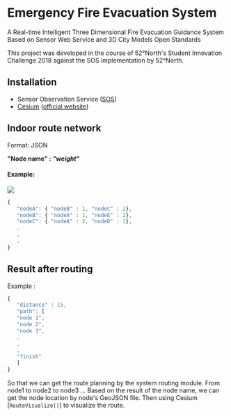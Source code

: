 # **Emergency Fire Evacuation System**

A Real-time Intelligent Three Dimensional Fire Evacuation Guidance System Based on Sensor Web Service and 3D City Models Open Standards

This project was developed in the course of 52°North's Student Innovation Challenge 2018 against the SOS implementation by 52°North.

## Installation

- Sensor Observation Service ([SOS](https://github.com/52north/SOS))
- [Cesium](https://github.com/AnalyticalGraphicsInc/cesium) ([official website](https://cesiumjs.org/downloads/))

## Indoor route network

Format: JSON

**"Node name" : *"weight*"**

#### Example:

![](https://github.com/chsimon4/Emergency-Fire-Evacuation-System/blob/master/52N_InnovationChallenge/NodeExample.JPG?raw=true)

```javascript
{
​	"nodeA": { "nodeB" : 1, "nodeC" : 2},
​	"nodeB": { "nodeA" : 1, "nodeE" : 2},
​	"nodeC": { "nodeA" : 2, "nodeD" : 1},
​	.
​	.
​	.
}
```



## Result after routing

Example :

```javascript
{
​	"distance" : 15,
​	"path": [
​	"node 1",
​	"node 2",
​	"node 3",
​	.
​	.
​	.
​	"finish"
​	]
}
```

So that we can get the route planning by the system routing module.
From node1 to node2 to node3 ...
Based on the result of the node name, we can get the node location by node's GeoJSON file.
Then using Cesium [`RouteVisualize()`] to visualize the route.
